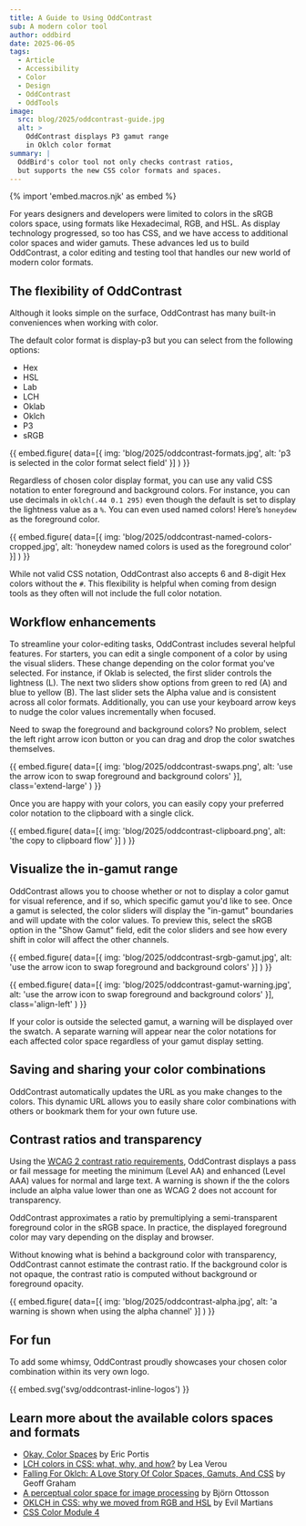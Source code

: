 ```yaml
---
title: A Guide to Using OddContrast
sub: A modern color tool
author: oddbird
date: 2025-06-05
tags:
  - Article
  - Accessibility
  - Color
  - Design
  - OddContrast
  - OddTools
image:
  src: blog/2025/oddcontrast-guide.jpg
  alt: >
    OddContrast displays P3 gamut range
    in Oklch color format
summary: |
  OddBird's color tool not only checks contrast ratios,
  but supports the new CSS color formats and spaces.
---
```


{% import 'embed.macros.njk' as embed %}

For years designers and developers were limited to colors in the sRGB colors
space, using formats like Hexadecimal, RGB, and HSL. As display technology
progressed, so too has CSS, and we have access to additional color spaces and
wider gamuts. These advances led us to build OddContrast, a color editing and
testing tool that handles our new world of modern color formats.

## The flexibility of OddContrast

Although it looks simple on the surface, OddContrast has many built-in
conveniences when working with color.

The default color format is display-p3 but you can select from the following
options:
- Hex
- HSL
- Lab
- LCH
- Oklab
- Oklch
- P3
- sRGB

{{ embed.figure(
  data=[{
    img: 'blog/2025/oddcontrast-formats.jpg',
    alt: 'p3 is selected in the color format select field'
  }]
) }}

Regardless of chosen color display format,
you can use any valid CSS notation to enter foreground and background colors.
For instance, you can use decimals in `oklch(.44 0.1 295)`
even though the default is set to display the lightness value as a `%`.
You can even used named colors! Here’s `honeydew` as the foreground color.

{{ embed.figure(
  data=[{
    img: 'blog/2025/oddcontrast-named-colors-cropped.jpg',
    alt: 'honeydew named colors is used as the foreground color'
  }]
) }}

While not valid CSS notation, OddContrast also accepts 6 and 8-digit Hex
colors without the `#`.
This flexibility is helpful when coming from design tools as they
often will not include the full color notation.

## Workflow enhancements

To streamline your color-editing tasks, OddContrast includes several helpful
features. For starters, you can edit a single component of a color by using the
visual sliders. These change depending on the color format you've selected. For
instance, if Oklab is selected, the first slider controls the lightness (L).
The next two sliders show options from green to red (A) and blue to yellow (B).
The last slider sets the Alpha value and is consistent across all color formats.
Additionally, you can use your keyboard arrow keys to nudge the color values
incrementally when focused.

Need to swap the foreground and background colors? No problem, select the left
right arrow icon button or you can drag and drop the color swatches themselves.

{{ embed.figure(
  data=[{
    img: 'blog/2025/oddcontrast-swaps.png',
    alt: 'use the arrow icon to swap foreground and background colors'
  }],
  class='extend-large'
) }}

Once you are happy with your colors, you can easily copy your preferred color
notation to the clipboard with a single click.

{{ embed.figure(
  data=[{
    img: 'blog/2025/oddcontrast-clipboard.png',
    alt: 'the copy to clipboard flow'
  }]
) }}

## Visualize the in-gamut range

OddContrast allows you to choose whether or not to display a color gamut for
visual reference, and if so, which specific gamut you'd like to see. Once a
gamut is selected, the color sliders will display the "in-gamut" boundaries and
will update with the color values. To preview this, select the sRGB option in
the "Show Gamut" field, edit the color sliders and see how every shift in color
will affect the other channels.

{{ embed.figure(
  data=[{
    img: 'blog/2025/oddcontrast-srgb-gamut.jpg',
    alt: 'use the arrow icon to swap foreground and background colors'
  }]
) }}

<div class="contain">
{{ embed.figure(
  data=[{
    img: 'blog/2025/oddcontrast-gamut-warning.jpg',
    alt: 'use the arrow icon to swap foreground and background colors'
  }],
    class='align-left'
) }}

If your color is outside the selected gamut,
a warning will be displayed over the swatch.
A separate warning will appear near the color notations
for each affected color space
regardless of your gamut display setting.
</div>

## Saving and sharing your color combinations

OddContrast automatically updates the URL as you make changes to the colors.
This dynamic URL allows you to easily share color combinations with others or
bookmark them for your own future use.

## Contrast ratios and transparency

Using the [WCAG 2 contrast ratio requirements](https://webaim.org/articles/contrast/#ratio),
OddContrast displays a pass or fail message for meeting the minimum (Level AA)
and enhanced (Level AAA) values for normal and large text.
A warning is shown if the the colors include an alpha value lower than one
as WCAG 2 does not account for transparency.

OddContrast approximates a ratio by premultiplying a semi-transparent
foreground color in the sRGB space. In practice,
the displayed foreground color may vary depending on the display and browser.

Without knowing what is behind a background color with transparency,
OddContrast cannot estimate the contrast ratio.
If the background color is not opaque,
the contrast ratio is computed without background or foreground opacity.

{{ embed.figure(
  data=[{
    img: 'blog/2025/oddcontrast-alpha.jpg',
    alt: 'a warning is shown when using the alpha channel'
  }]
) }}

## For fun

To add some whimsy, OddContrast proudly showcases your chosen color
combination within its very own logo.

{{ embed.svg('svg/oddcontrast-inline-logos') }}

## Learn more about the available colors spaces and formats

- [Okay, Color Spaces](https://ericportis.com/posts/2024/okay-color-spaces/) by Eric Portis
- [LCH colors in CSS: what, why, and how?](https://lea.verou.me/blog/2020/04/lch-colors-in-css-what-why-and-how/) by Lea Verou
- [Falling For Oklch: A Love Story Of Color Spaces, Gamuts, And CSS](https://www.smashingmagazine.com/2023/08/oklch-color-spaces-gamuts-css/) by Geoff Graham
- [A perceptual color space for image processing](https://bottosson.github.io/posts/oklab/) by Björn Ottosson
- [OKLCH in CSS: why we moved from RGB and HSL](https://evilmartians.com/chronicles/oklch-in-css-why-quit-rgb-hsl) by Evil Martians
- [CSS Color Module 4](https://www.w3.org/TR/css-color-4/)
